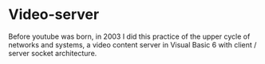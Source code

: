 # Video-server
Before youtube was born, in 2003 I did this practice of the upper cycle of networks and systems, a video content server in Visual Basic 6 with client / server socket architecture.
